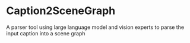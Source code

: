 # Caption2SceneGraph
A parser tool using large language model and vision experts to parse the input caption into a scene graph

